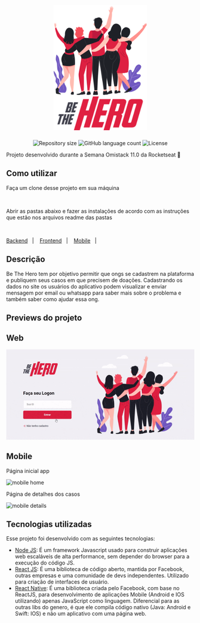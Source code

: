 <h1 align="center">
  <img alt="Be The Hero" src=".github/icon.png" width="250px" />
</h1>

<p align="center">
 <img alt="Repository size" src="https://img.shields.io/github/repo-size/luizeduul/BeTheHero">
 <img alt="GitHub language count" src="https://img.shields.io/github/languages/count/luizeduul/BeTheHero">
 <img alt="License" src="https://img.shields.io/badge/license-MIT-brightgreen">
</p>

<p>Projeto desenvolvido durante a Semana Omistack 11.0 da Rocketseat 🚀</p>
      
## Como utilizar 
<p>Faça um clone desse projeto em sua máquina</p><br>
<p>Abrir as pastas abaixo e fazer as instalações de acordo com as instruções que estão nos arquivos readme das pastas</p><br>
<p>
  <a href="https://github.com/luizeduul/BeTheHero/tree/master/backend">Backend</a>&nbsp;&nbsp;&nbsp;|&nbsp;&nbsp;&nbsp;
  <a href="https://github.com/luizeduul/BeTheHero/tree/master/frontend">Frontend</a>&nbsp;&nbsp;&nbsp;|&nbsp;&nbsp;&nbsp;
  <a href="https://github.com/luizeduul/BeTheHero/tree/master/mobile">Mobile</a>&nbsp;&nbsp;&nbsp;|&nbsp;&nbsp;&nbsp;
</p>
<h2>Descrição</h2>
 
<p>Be The Hero tem por objetivo permitir que ongs se cadastrem na plataforma e publiquem seus casos em que precisem de doações.
Cadastrando os dados no site os usuários do aplicativo podem visualizar e enviar mensagem por email ou whatsapp para saber mais sobre o problema e também saber como ajudar essa ong.</p>

<h2>Previews do projeto</h2>

## Web
<p align="center">
  <img alt="webversion" src=".github/frontend.gif"/>
</p>

## Mobile
<p align="center">
  <p>Página inicial app</p>
  <img alt="mobile home" src=".github/home.png"/>
</p>

<p align="center">
  <p>Página de detalhes dos casos</p>
  <img alt="mobile details" src=".github/details.png"/>
</p>
  
## Tecnologias utilizadas
 Esse projeto foi desenvolvido com as seguintes tecnologias:
  - [Node JS](https://nodejs.org/en/): É um framework Javascript usado para construir aplicações web escaláveis de alta performance, sem depender do browser para a execução do código JS.
  - [React JS](https://reactjs.org): É uma biblioteca de código aberto, mantida por Facebook, outras empresas e uma comunidade de devs independentes. Utilizado para criação de interfaces de usuário.
  - [React Native](https://facebook.github.io/react-native/): É uma biblioteca criada pelo Facebook, com base no ReactJS, para desenvolvimento de aplicações Mobile (Android e IOS utilizando) apenas JavaScript como linguagem. Diferencial para as outras libs do genero, é que ele compila código nativo (Java: Android e Swift: IOS) e não um aplicativo com uma página web.
